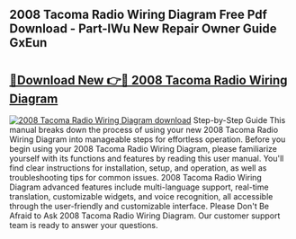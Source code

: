 ## 2008 Tacoma Radio Wiring Diagram Free Pdf Download - Part-lWu New Repair Owner Guide GxEun

# <h2><a href="http://dfhjeqj.blite.top/?on=2008+Tacoma+Radio+Wiring+Diagram">🔗Download New 👉🔴 2008 Tacoma Radio Wiring Diagram</a></h2>

[![2008 Tacoma Radio Wiring Diagram download](https://i.imgur.com/lujVjoI.png)](http://dfhjeqj.blite.top/?on=2008+Tacoma+Radio+Wiring+Diagram)
Step-by-Step Guide This manual breaks down the process of using your new 2008 Tacoma Radio Wiring Diagram into manageable steps for effortless operation. Before you begin using your 2008 Tacoma Radio Wiring Diagram, please familiarize yourself with its functions and features by reading this user manual. You'll find clear instructions for installation, setup, and operation, as well as troubleshooting tips for common issues. 2008 Tacoma Radio Wiring Diagram advanced features include multi-language support, real-time translation, customizable widgets, and voice recognition, all accessible through the user-friendly and customizable interface. Please Don't Be Afraid to Ask 2008 Tacoma Radio Wiring Diagram. Our customer support team is ready to answer your questions.
